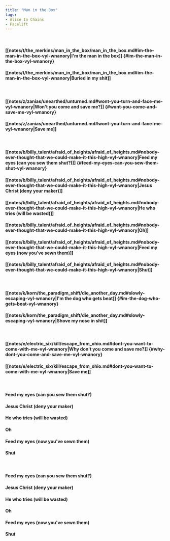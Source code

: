 ```yaml
---
title: "Man in the Box"
tags:
- Alice In Chains
- Facelift
---
```

&nbsp;
#### [[notes/t/the_merkins/man_in_the_box/man_in_the_box.md#im-the-man-in-the-box-vyl-wnanory|I'm the man in the box]] {#im-the-man-in-the-box-vyl-wnanory}
#### [[notes/t/the_merkins/man_in_the_box/man_in_the_box.md#im-the-man-in-the-box-vyl-wnanory|Buried in my shit]]
&nbsp;
#### [[notes/z/zanias/unearthed/unturned.md#wont-you-turn-and-face-me-vyl-wnanory|Won't you come and save me?]] {#wont-you-come-and-save-me-vyl-wnanory}
#### [[notes/z/zanias/unearthed/unturned.md#wont-you-turn-and-face-me-vyl-wnanory|Save me]]
&nbsp;
#### [[notes/b/billy_talent/afraid_of_heights/afraid_of_heights.md#nobody-ever-thought-that-we-could-make-it-this-high-vyl-wnanory|Feed my eyes (can you sew them shut?)]] {#feed-my-eyes-can-you-sew-them-shut-vyl-wnanory}
#### [[notes/b/billy_talent/afraid_of_heights/afraid_of_heights.md#nobody-ever-thought-that-we-could-make-it-this-high-vyl-wnanory|Jesus Christ (deny your maker)]]
#### [[notes/b/billy_talent/afraid_of_heights/afraid_of_heights.md#nobody-ever-thought-that-we-could-make-it-this-high-vyl-wnanory|He who tries (will be wasted)]]
#### [[notes/b/billy_talent/afraid_of_heights/afraid_of_heights.md#nobody-ever-thought-that-we-could-make-it-this-high-vyl-wnanory|Oh]]
#### [[notes/b/billy_talent/afraid_of_heights/afraid_of_heights.md#nobody-ever-thought-that-we-could-make-it-this-high-vyl-wnanory|Feed my eyes (now you've sewn them)]]
#### [[notes/b/billy_talent/afraid_of_heights/afraid_of_heights.md#nobody-ever-thought-that-we-could-make-it-this-high-vyl-wnanory|Shut]]
&nbsp;
#### [[notes/k/korn/the_paradigm_shift/die_another_day.md#slowly-escaping-vyl-wnanory|I'm the dog who gets beat]] {#im-the-dog-who-gets-beat-vyl-wnanory}
#### [[notes/k/korn/the_paradigm_shift/die_another_day.md#slowly-escaping-vyl-wnanory|Shove my nose in shit]]
&nbsp;
#### [[notes/e/electric_six/kill/escape_from_ohio.md#dont-you-want-to-come-with-me-vyl-wnanory|Why don't you come and save me?]] {#why-dont-you-come-and-save-me-vyl-wnanory}
#### [[notes/e/electric_six/kill/escape_from_ohio.md#dont-you-want-to-come-with-me-vyl-wnanory|Save me]]
&nbsp;
#### Feed my eyes (can you sew them shut?)
#### Jesus Christ (deny your maker)
#### He who tries (will be wasted)
#### Oh
#### Feed my eyes (now you've sewn them)
#### Shut
&nbsp;
#### Feed my eyes (can you sew them shut?)
#### Jesus Christ (deny your maker)
#### He who tries (will be wasted)
#### Oh
#### Feed my eyes (now you've sewn them)
#### Shut
